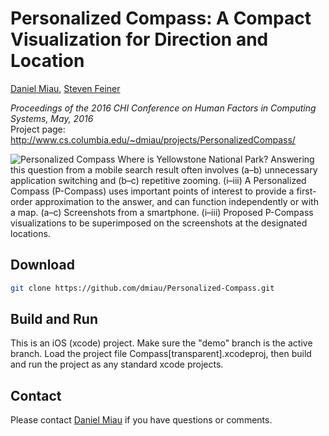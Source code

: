 # Personalized Compass: A Compact Visualization for Direction and Location

[Daniel Miau](http://www.cs.columbia.edu/~dmiau), [Steven Feiner](http://www.cs.columbia.edu/~feiner)

*Proceedings of the 2016 CHI Conference on Human Factors in Computing Systems, May, 2016*<br/>
Project page:<br/>
http://www.cs.columbia.edu/~dmiau/projects/PersonalizedCompass/

![Personalized Compass](http://www.cs.columbia.edu/~dmiau/projects/PersonalizedCompass/PCompassTeaser.png)
Where is Yellowstone National Park? Answering this question from a mobile search result often involves (a–b) unnecessary application switching and (b–c) repetitive zooming. (i–iii) A Personalized Compass (P-Compass) uses important points of interest to provide a first-order approximation to the answer, and can function independently or with a map. (a–c) Screenshots from a smartphone. (i–iii) Proposed P-Compass visualizations to be superimposed on the screenshots at the designated locations.

## Download
```bash
git clone https://github.com/dmiau/Personalized-Compass.git
```
## Build and Run
This is an iOS (xcode) project. Make sure the "demo" branch is the active branch. Load the project file Compass[transparent].xcodeproj, then build and run the project as any standard xcode projects.

## Contact
Please contact [Daniel Miau](http://www.cs.columbia.edu/~dmiau) if you have questions or comments.
